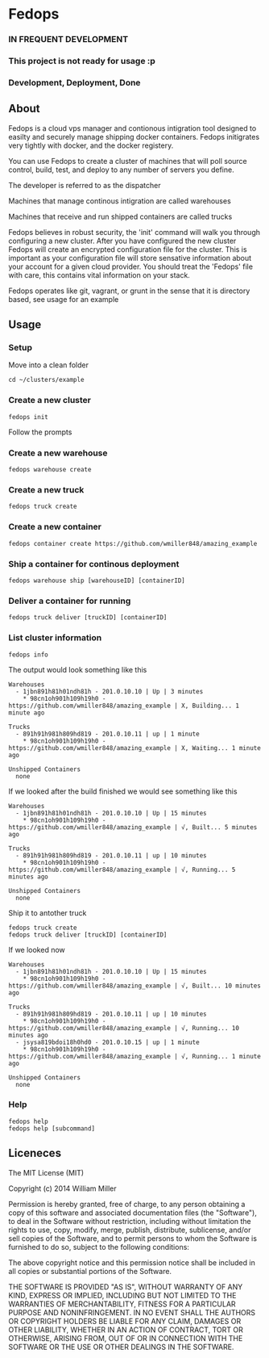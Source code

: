 # Fedops #

### IN FREQUENT DEVELOPMENT ###
### This project is not ready for usage :p ###

### Development, Deployment, Done ###

## About ##

Fedops is a cloud vps manager and contionous intigration tool designed to easilty and securely manage shipping docker containers. Fedops initigrates very tightly with docker, and the docker registery.

You can use Fedops to create a cluster of machines that will poll source control, build, test, and deploy to any number of servers you define.

The developer is referred to as the dispatcher

Machines that manage continous intigration are called warehouses

Machines that receive and run shipped containers are called trucks

Fedops believes in robust security, the 'init' command will walk you through configuring a new cluster.
After you have configured the new cluster Fedops will create an encrypted configuration file for the cluster.
This is important as your configuration file will store sensative information about your account for a given cloud provider.
You should treat the 'Fedops' file with care, this contains vital information on your stack.

Fedops operates like git, vagrant, or grunt in the sense that it is directory based, see usage for an example

## Usage ##

### Setup ###
Move into a clean folder
```
cd ~/clusters/example
```

### Create a new cluster ###
```
fedops init
```
Follow the prompts


### Create a new warehouse ###
```
fedops warehouse create
```

### Create a new truck ###
```
fedops truck create
```

### Create a new container ###
```
fedops container create https://github.com/wmiller848/amazing_example
```

### Ship a container for continous deployment ###
```
fedops warehouse ship [warehouseID] [containerID]
```

### Deliver a container for running ###
```
fedops truck deliver [truckID] [containerID]
```

### List cluster information ###
```
fedops info
```

The output would look something like this
```
Warehouses
  - 1jbn891h81h01ndh81h - 201.0.10.10 | Up | 3 minutes
    * 98cn1oh901h109h19h0 - https://github.com/wmiller848/amazing_example | X, Building... 1 minute ago

Trucks
  - 891h91h981h809hd819 - 201.0.10.11 | up | 1 minute
    * 98cn1oh901h109h19h0 - https://github.com/wmiller848/amazing_example | X, Waiting... 1 minute ago
  
Unshipped Containers
  none
```

If we looked after the build finished we would see something like this
```
Warehouses
  - 1jbn891h81h01ndh81h - 201.0.10.10 | Up | 15 minutes
    * 98cn1oh901h109h19h0 - https://github.com/wmiller848/amazing_example | √, Built... 5 minutes ago

Trucks
  - 891h91h981h809hd819 - 201.0.10.11 | up | 10 minutes
    * 98cn1oh901h109h19h0 - https://github.com/wmiller848/amazing_example | √, Running... 5 minutes ago
  
Unshipped Containers
  none
```

Ship it to antother truck
```
fedops truck create
fedops truck deliver [truckID] [containerID]
```

If we looked now
```
Warehouses
  - 1jbn891h81h01ndh81h - 201.0.10.10 | Up | 15 minutes
    * 98cn1oh901h109h19h0 - https://github.com/wmiller848/amazing_example | √, Built... 10 minutes ago

Trucks
  - 891h91h981h809hd819 - 201.0.10.11 | up | 10 minutes
    * 98cn1oh901h109h19h0 - https://github.com/wmiller848/amazing_example | √, Running... 10 minutes ago
  - jsysa819bdoi18h0hd0 - 201.0.10.15 | up | 1 minute
    * 98cn1oh901h109h19h0 - https://github.com/wmiller848/amazing_example | √, Running... 1 minute ago
  
Unshipped Containers
  none
```

### Help ###
```
fedops help
fedops help [subcommand]
```

## Liceneces ##

The MIT License (MIT)

Copyright (c) 2014 William Miller

Permission is hereby granted, free of charge, to any person obtaining a copy
of this software and associated documentation files (the "Software"), to deal
in the Software without restriction, including without limitation the rights
to use, copy, modify, merge, publish, distribute, sublicense, and/or sell
copies of the Software, and to permit persons to whom the Software is
furnished to do so, subject to the following conditions:

The above copyright notice and this permission notice shall be included in all
copies or substantial portions of the Software.

THE SOFTWARE IS PROVIDED "AS IS", WITHOUT WARRANTY OF ANY KIND, EXPRESS OR
IMPLIED, INCLUDING BUT NOT LIMITED TO THE WARRANTIES OF MERCHANTABILITY,
FITNESS FOR A PARTICULAR PURPOSE AND NONINFRINGEMENT. IN NO EVENT SHALL THE
AUTHORS OR COPYRIGHT HOLDERS BE LIABLE FOR ANY CLAIM, DAMAGES OR OTHER
LIABILITY, WHETHER IN AN ACTION OF CONTRACT, TORT OR OTHERWISE, ARISING FROM,
OUT OF OR IN CONNECTION WITH THE SOFTWARE OR THE USE OR OTHER DEALINGS IN THE
SOFTWARE.
